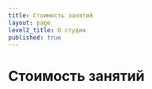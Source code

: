 ```yaml
---
title: Стоимость занятий
layout: page
level2_title: О студии
published: true
---
```


# Стоимость занятий


